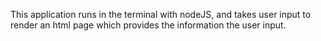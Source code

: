 This application runs in the terminal with nodeJS, and takes user input to render an html page which provides the information the user input. 
